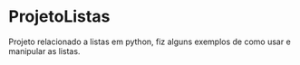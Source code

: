 # ProjetoListas
 Projeto relacionado a listas em python, fiz alguns exemplos de como usar e manipular as listas.
